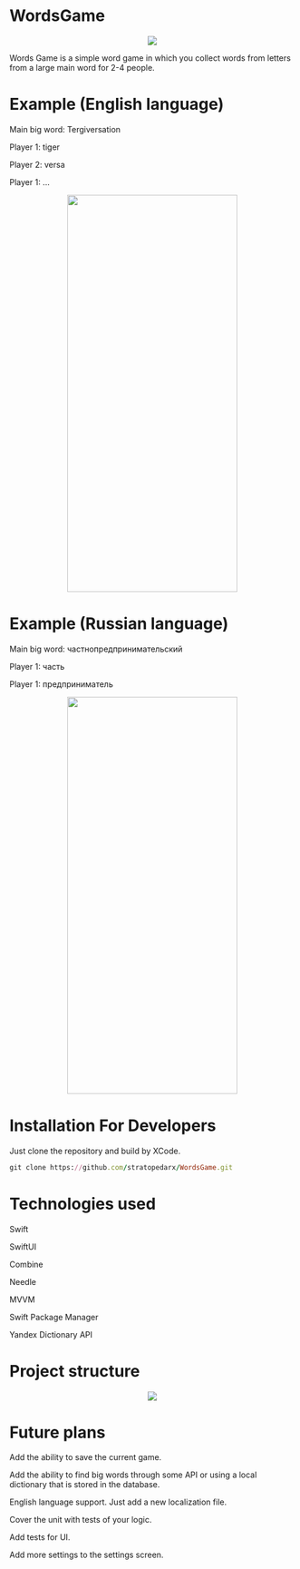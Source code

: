 # WordsGame
<p align="center">
  <img src="https://user-images.githubusercontent.com/15280020/187608688-8554f3c3-82dc-48fb-9537-add299066cc6.png" />
</p>
  
Words Game is a simple word game in which you collect words from letters from a large main word for 2-4 people.

# Example (English language)

Main big word: Tergiversation

Player 1: tiger

Player 2: versa

Player 1: ...

<p align="center">
  <img src="https://user-images.githubusercontent.com/15280020/187610754-09c97200-7685-4ab5-9c59-7e2d49ddedc6.png"  width="300" height="700">
</p>

# Example (Russian language)

Main big word: частнопредпринимательский

Player 1: часть

Player 1: предприниматель

<p align="center">
  <img src="https://user-images.githubusercontent.com/15280020/187614914-2fc4f947-7723-4d95-90b4-1e1eefd1fed8.png"  width="300" height="700">
</p>

# Installation For Developers

Just clone the repository and build by XCode.

```ruby
git clone https://github.com/stratopedarx/WordsGame.git
```

# Technologies used

Swift

SwiftUI

Combine

Needle

MVVM

Swift Package Manager

Yandex Dictionary API

# Project structure

<p align="center">
  <img src="https://user-images.githubusercontent.com/15280020/187616039-b3d78d23-4a3b-4efc-b8d3-b65172ecb297.png">
</p>

# Future plans

Add the ability to save the сurrent game.

Add the ability to find big words through some API or using a local dictionary that is stored in the database.

English language support. Just add a new localization file.

Cover the unit with tests of your logic.

Add tests for UI.

Add more settings to the settings screen.
